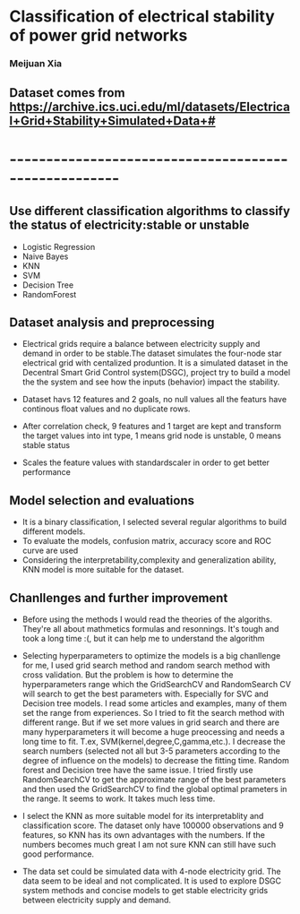 # Classification of electrical stability of power grid networks
 ### Meijuan Xia
## Dataset comes from https://archive.ics.uci.edu/ml/datasets/Electrical+Grid+Stability+Simulated+Data+#
# -----------------------------------------------------
## Use different classification algorithms to classify the status of electricity:stable or unstable
  - Logistic Regression
  - Naive Bayes
  - KNN
  - SVM
  - Decision Tree
  - RandomForest

## Dataset analysis and preprocessing

- Electrical grids require a balance between electricity supply and demand in order to be stable.The dataset simulates the four-node star electrical grid with centalized produntion. It is a simulated dataset in the Decentral Smart Grid Control system(DSGC), project try to build a model the the system and see how the inputs (behavior) impact the stability.

- Dataset havs 12 features and 2 goals, no null values all the featurs have continous float values and no duplicate rows.

- After correlation check, 9 features and 1 target are kept and transform the target values into int type, 1 means grid node is unstable, 0 means stable status

- Scales the feature values with standardscaler in order to get better performance

## Model selection and evaluations

- It is a binary classification, I selected several regular algorithms to build different models.
- To evaluate the models, confusion matrix, accuracy score and ROC curve are used
- Considering the interpretability,complexity and generalization ability, KNN model is more suitable for the dataset.

## Chanllenges and further improvement

- Before using the methods I would read the theories of the algoriths. They're all about mathmetics formulas and resonnings. It's tough and took a long time :(, but it can help me to understand the algorithm

- Selecting hyperparameters to optimize the models is a big chanllenge for me, I used grid search method and random search method with cross validation. But the problem is how to determine the hyperparameters range which the GridSearchCV and RandomSearch CV will search to get the best parameters with. Especially for SVC and Decision tree models. I read some articles and examples, many of them set the range from experiences. So I tried to fit the search method with different range. But if we set more values in grid search and there are many hyperparameters it will become a huge preocessing and needs a long time to fit. T.ex, SVM(kernel,degree,C,gamma,etc.). I decrease the search numbers (selected not all but 3-5 parameters according to the degree of influence on the models) to decrease the fitting time. Random forest and Decision tree have the same issue. I tried firstly use RandomSearchCV to get the approximate range of the best parameters and then used the GridSearchCV to find the global optimal prameters in the range. It seems to work. It takes much less time.

- I select the KNN as more suitable model for its interpretablity and classification score. The dataset only have 100000 observations and 9 features, so KNN has its own advantages with the numbers. If the numbers becomes much great I am not sure KNN can still have such good performance.

- The data set could be simulated data with 4-node electricity grid. The data seem to be ideal and not complicated. It is used to explore DSGC system methods and concise models to get stable electricity grids between electricity supply and demand.


